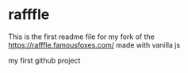 # rafffle

This is the first readme file for my fork of the https://rafffle.famousfoxes.com/ made with vanilla js

my first github project
